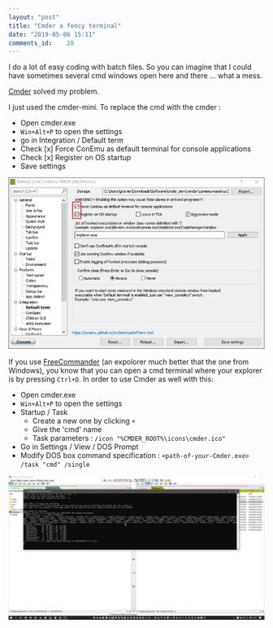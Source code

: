```yaml
---
layout: "post"
title: "Cmder a fency terminal"
date: "2019-05-06 15:11"
comments_id: 	28
---
```


I do a lot of easy coding with batch files. So you can imagine that I could have sometimes several cmd windows open here and there ... what a mess.

[Cmder](https://cmder.net/) solved my problem.

I just used the cmder-mini. To replace the cmd with the cmder :

- Open cmder.exe
- `Win+Alt+P` to open the settings
- go in Integration / Default term
- Check [x] Force ConEmu as default terminal for console applications
- Check [x] Register on OS startup
- Save settings

![Picture](/files/posts/2019/2019-05-06/Cmder_default_term.jpg)

If you use [FreeCommander](https://freecommander.com/en/summary/) (an expolorer much better that the one from Windows), you know that you can open a cmd terminal where your explorer is by pressing `Ctrl+D`. In order to use Cmder as well with this:

- Open cmder.exe
- `Win+Alt+P` to open the settings
- Startup / Task
  - Create a new one by clicking `+`
  - Give the 'cmd' name
  - Task parameters :  `/icon "%CMDER_ROOT%\icons\cmder.ico"`
- Go in Settings / View / DOS Prompt
- Modify DOS box command specification : `<path-of-your-Cmder.exe> /task "cmd" /single`

![Picture](/files/posts/2019/2019-05-06/2019-05-06_Gif_cmder.gif)
